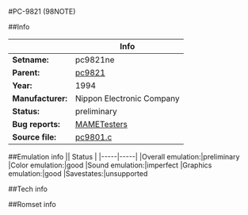 #PC-9821 (98NOTE)

##Info

||Info|
|-----|-----|
|**Setname:**|pc9821ne
|**Parent:**|[pc9821](pc9821.md)
|**Year:**|1994
|**Manufacturer:**|Nippon Electronic Company
|**Status:**|preliminary
|**Bug reports:**|[MAMETesters](http://mametesters.org/view_all_set.php?type=1&temporary=y&search=pc9801.c)
|**Source file:**|[pc9801.c](https://github.com/mamedev/mame/blob/master/src/mess/drivers/pc9801.c)

##Emulation info
|| Status |
|-----|-----|
|Overall emulation:|preliminary
|Color emulation:|good
|Sound emulation:|imperfect
|Graphics emulation:|good
|Savestates:|unsupported

##Tech info

##Romset info

<!--- START OF EDITED COMMENT DO NOT TOUCH TEXT ABOVE-->
